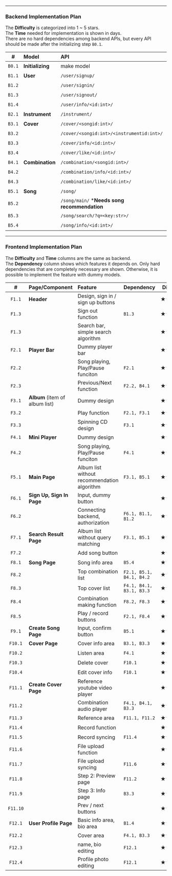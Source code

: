 
---

### Backend Implementation Plan

The **Difficulty** is categorized into 1 ~ 5 stars.   
The **Time** needed for implementation is shown in days.   
There are no hard dependencies among backend APIs, but every API should be made after the initializing step `B0.1`.

|#|Model|API|Difficulty|Time(days)|Sprint|Assignee|
|:-:|:-|:-|:-:|:-:|:-:|:-:|
|`B0.1`|**Initializing**|make model|★★☆☆☆|2|2|종선|
|`B1.1`|**User**|`/user/signup/`|★★☆☆☆|2|3|형욱|
|`B1.2`||`/user/signin/`|★☆☆☆☆|1|3|형욱|
|`B1.3`||`/user/signout/`|★☆☆☆☆|1|3|형욱|
|`B1.4`||`/user/info/<id:int>/`|★☆☆☆☆|1|3|형욱|
|`B2.1`|**Instrument**|`/instrument/`|★☆☆☆☆|1|3|태원|
|`B3.1`|**Cover**|`/cover/<songid:int>/`|★★☆☆☆|1|3|태원|
|`B3.2`||`/cover/<songid:int>/<instrumentid:int>/`|★★☆☆☆|2|3|태원|
|`B3.3`||`/cover/info/<id:int>/`|★★★☆☆|2|3|태원|
|`B3.4`||`/cover/like/<id:int>/`|★☆☆☆☆|1|4|태원|
|`B4.1`|**Combination**|`/combination/<songid:int>/`|★★☆☆☆|2|3|정윤|
|`B4.2`||`/combination/info/<id:int>/`|★☆☆☆☆|1|3|정윤|
|`B4.3`||`/combination/like/<id:int>/`|★☆☆☆☆|1|4|정윤|
|`B5.1`|**Song**|`/song/`|★★☆☆☆|2|3|정윤|
|`B5.2`||`/song/main/` ***Needs song recommendation**|★★★★☆|4|3, 4|정윤|
|`B5.3`||`/song/search/?q=<key:str>/`|★★☆☆☆|2|3|정윤|
|`B5.4`||`/song/info/<id:int>/`|★★☆☆☆|2|3|정윤|

---

### Frontend Implementation Plan

The **Difficulty** and **Time** columns are the same as backend.   
The **Dependency** column shows which features it depends on. Only hard dependencies that are completely necessary are shown. Otherwise, it is possible to implement the feature with dummy models.

|#|Page/Component|Feature|Dependency|Difficulty|Time(days)|Sprint|Assignee|
|:-:|:-|:-|:-|:-:|:-:|:-:|:-:|
|`F1.1`|**Header**|Design, sign in / sign up buttons||★☆☆☆☆|1|3|종선|
|`F1.3`||Sign out function|`B1.3`|★☆☆☆☆|2|3|종선|
|`F1.3`||Search bar, simple search algorithm||★★★☆☆|2|3|종선|
|`F2.1`|**Player Bar**|Dummy player bar||★☆☆☆☆|1|3|종선|
|`F2.2`||Song playing, Play/Pause funciton|`F2.1`|★★★☆☆|2|3|종선|
|`F2.3`||Previous/Next function|`F2.2, B4.1`|★★★☆☆|2|3|종선|
|`F3.1`|**Album** (item of album list)|Dummy design||★☆☆☆☆|1|3|태원|
|`F3.2`||Play function|`F2.1, F3.1`|★☆☆☆☆|1|3|태원|
|`F3.3`||Spinning CD design|`F3.1`|★★☆☆☆|1|3|태원|
|`F4.1`|**Mini Player**|Dummy design||★☆☆☆☆|1|3|종선|
|`F4.2`||Song playing, Play/Pause funciton|`F4.1`|★★★☆☆|2|3|종선|
|`F5.1`|**Main Page**|Album list without recommendation algorithm|`F3.1, B5.1`|★★☆☆☆|2|3|태원|
|`F6.1`|**Sign Up, Sign In Page**|Input, dummy button||★☆☆☆☆|1|3|정윤|
|`F6.2`||Connecting backend, authorization|`F6.1, B1.1, B1.2`|★★★☆☆|2|3|정윤|
|`F7.1`|**Search Result Page**|Album list without query matching|`F3.1, B5.1`|★★☆☆☆|1|3|정윤|
|`F7.2`||Add song button||★☆☆☆☆|1|3|정윤|
|`F8.1`|**Song Page**|Song info area|`B5.4`|★★☆☆☆|1|3|태원|
|`F8.2`||Top combination list|`F2.1, B5.1, B4.1, B4.2`|★★★☆☆|2|3,4|태원|
|`F8.3`||Top cover list|`F4.1, B4.1, B3.1, B3.3`|★★★☆☆|2|3,4|태원|
|`F8.4`||Combination making function|`F8.2, F8.3`|★★★☆☆|2|3,4|태원|
|`F8.5`||Play / record buttons|`F2.1, F8.4`|★☆☆☆☆|1|4|태원|
|`F9.1`|**Create Song Page**|Input, confirm button|`B5.1`|★★☆☆☆|1|3|태원|
|`F10.1`|**Cover Page**|Cover info area|`B3.1, B3.3`|★★☆☆☆|1|3|종선|
|`F10.2`||Listen area|`F4.1`|★★☆☆☆|1|3|종선|
|`F10.3`||Delete cover|`F10.1`|★☆☆☆☆|1|3|종선|
|`F10.4`||Edit cover info|`F10.1`|★★★☆☆|2|4|종선|
|`F11.1`|**Create Cover Page**|Reference youtube video player||★★★☆☆|1|3|형욱|
|`F11.2`||Combination audio player|`F4.1, B4.1, B3.3`|★☆☆☆☆|1|3|형욱|
|`F11.3`||Reference area|`F11.1, F11.2`|★★☆☆☆|1|3|형욱|
|`F11.4`||Record function||★★★★☆|3|3|형욱|
|`F11.5`||Record syncing|`F11.4`|★★★★★|4|4|형욱|
|`F11.6`||File upload function||★★★☆☆|2|4|형욱|
|`F11.7`||File upload syncing|`F11.6`|★★★★★|3|4|형욱|
|`F11.8`||Step 2: Preview page|`F11.2`|★★☆☆☆|1|3|형욱|
|`F11.9`||Step 3: Info page|`B3.3`|★☆☆☆☆|1|3|형욱|
|`F11.10`||Prev / next buttons||★☆☆☆☆|1|3|형욱|
|`F12.1`|**User Profile Page**|Basic info area, bio area|`B1.4`|★★☆☆☆|1|3,4|정윤|
|`F12.2`||Cover area|`F4.1, B3.3`|★★☆☆☆|1|3,4|정윤|
|`F12.3`||name, bio editing|`F12.1`|★★☆☆☆|1|4|정윤|
|`F12.4`||Profile photo editing|`F12.1`|★★★☆☆|1|4|정윤|
